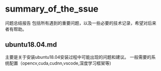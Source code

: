# summary_of_the_ssue
问题总结报告
包括所有遇到的重要问题，以及一些必要的技术记录，希望对后来者有帮助。
## ubuntu18.04.md
主要是关于安装ubuntu18.04安装过程中可能出现的问题和建议。
一般需要的系统配置（opencv,cuda,cudnn,vscode,深度学习框架等)
